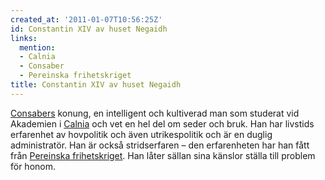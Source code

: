 ```yaml
---
created_at: '2011-01-07T10:56:25Z'
id: Constantin XIV av huset Negaidh
links:
  mention:
  - Calnia
  - Consaber
  - Pereinska frihetskriget
title: Constantin XIV av huset Negaidh
---
```


[Consabers] konung, en intelligent och kultiverad man som studerat vid Akademien i [Calnia] och vet
en hel del om seder och bruk. Han har livstids erfarenhet av hovpolitik och även utrikespolitik och
är en duglig administratör. Han är också stridserfaren – den erfarenheten har han fått från
[Pereinska frihetskriget]. Han låter sällan sina känslor ställa till problem för honom.

  [Consabers]: Consaber
  [Calnia]: Calnia
  [Pereinska frihetskriget]: Pereinska_frihetskriget